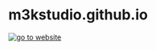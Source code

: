 # m3kstudio.github.io
[![go to website](https://img.shields.io/badge/-Go%20to%20Website!-blueviolet?style=for-the-badge&logo=html5)](https://m3kstudio.tk)
